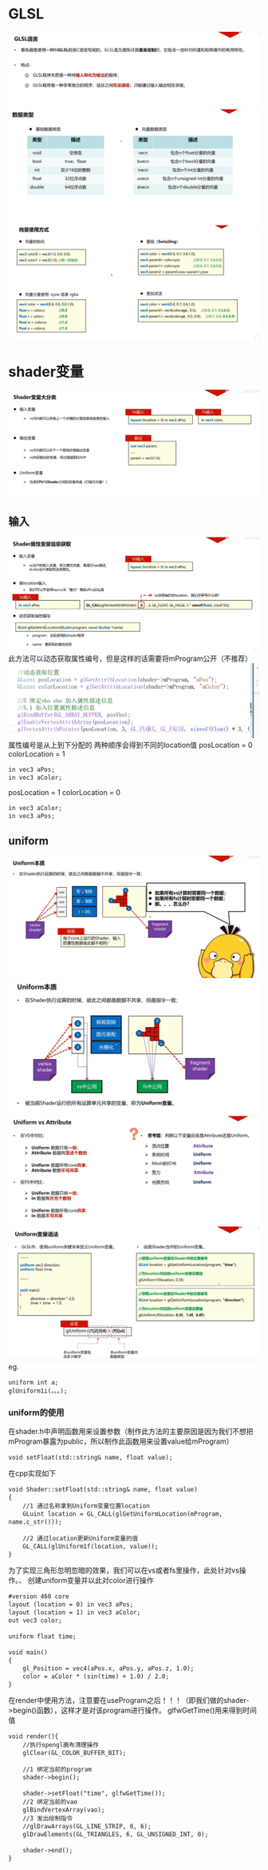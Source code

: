 # GLSL
![输入图片说明](/imgs/2024-10-23/qlG2osoa38B3S6Td.png)
![输入图片说明](/imgs/2024-10-23/vXuEc12KrJwJBGhd.png)
![输入图片说明](/imgs/2024-10-23/V7oV4iQX0whKxbHO.png)
# shader变量
![输入图片说明](/imgs/2024-10-23/kr29NmybGr3lCW5x.png)
## 输入
![输入图片说明](/imgs/2024-10-23/WCQvMQcVIne89dCH.png)
此方法可以动态获取属性编号，但是这样的话需要将mProgram公开（不推荐）
![输入图片说明](/imgs/2024-10-23/1DC6tig6fG5BKJyH.png)
属性编号是从上到下分配的
两种顺序会得到不同的location值
posLocation = 0
colorLocation = 1
```
in vec3 aPos;
in vec3 aColor;
```
posLocation = 1
colorLocation = 0
```
in vec3 aColor;
in vec3 aPos;
```
## uniform
![输入图片说明](/imgs/2024-10-23/opnmygIOSyWXHtDl.png)
![输入图片说明](/imgs/2024-10-23/03DSXGjREaSWkO1J.png)
![输入图片说明](/imgs/2024-10-23/im4pWGswALBlNcNu.png)
![输入图片说明](/imgs/2024-10-23/uZS1RM7F7Dry3u65.png)
eg.
```
uniform int a;
glUniform1i(。。。);
```

### uniform的使用
在shader.h中声明函数用来设置参数（制作此方法的主要原因是因为我们不想把mProgram暴露为public，所以制作此函数用来设置value给mProgram）
```
void setFloat(std::string& name, float value);
```
在cpp实现如下
```
void Shader::setFloat(std::string& name, float value)
{
    //1 通过名称拿到Uniform变量位置location
    GLuint location = GL_CALL(glGetUniformLocation(mProgram, name.c_str()));

    //2 通过location更新Uniform变量的值
    GL_CALL(glUniform1f(location, value));
}
```
为了实现三角形忽明忽暗的效果，我们可以在vs或者fs里操作，此处针对vs操作。、
创建uniform变量并以此对color进行操作
```
#version 460 core
layout (location = 0) in vec3 aPos;
layout (location = 1) in vec3 aColor;
out vec3 color;

uniform float time;

void main()
{
    gl_Position = vec4(aPos.x, aPos.y, aPos.z, 1.0);
    color = aColor * (sin(time) + 1.0) / 2.0;
}
```
在render中使用方法，注意要在useProgram之后！！！（即我们做的shader->begin()函数），这样才是对该program进行操作。
glfwGetTime()用来得到时间值
```
void render(){
    //执行opengl画布清理操作
    glClear(GL_COLOR_BUFFER_BIT);

    //1 绑定当前的program
    shader->begin();

    shader->setFloat("time", glfwGetTime());
    //2 绑定当前的vao
    glBindVertexArray(vao);
    //3 发出绘制指令
    //glDrawArrays(GL_LINE_STRIP, 0, 6);
    glDrawElements(GL_TRIANGLES, 6, GL_UNSIGNED_INT, 0);

    shader->end();
}
```
<!--stackedit_data:
eyJoaXN0b3J5IjpbMTU3ODkwMTU4MiwtOTE4MTMwOTAyLC0xMz
QwNzY4OTQ1LC0zMjgzODE0NjUsNDYyNjMyMDk0LDIwOTUwNjYw
NDcsMTc5Nzg1NTA1Ml19
-->